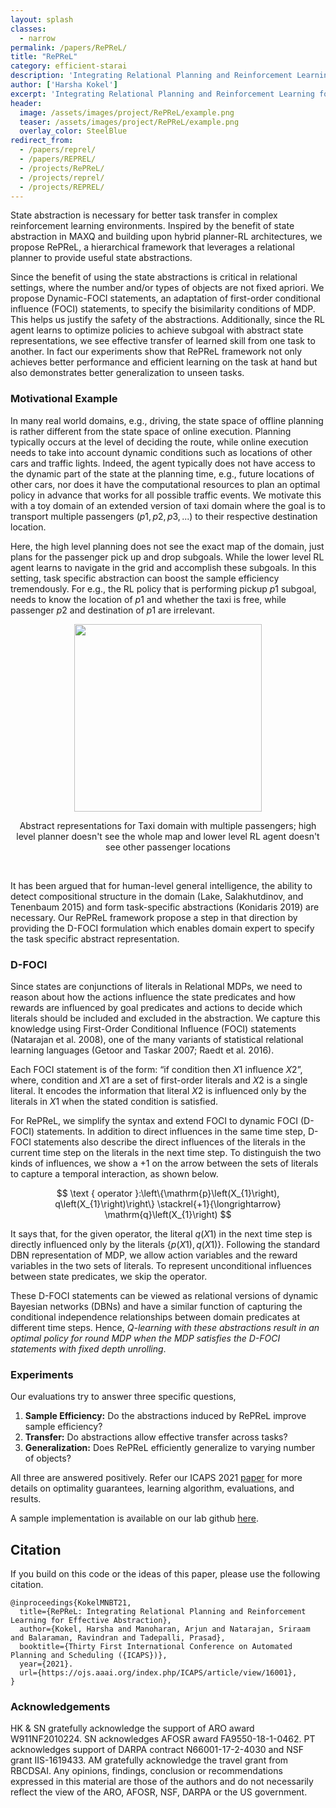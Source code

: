 ```yaml
---
layout: splash
classes:
  - narrow
permalink: /papers/RePReL/
title: "RePReL"
category: efficient-starai
description: 'Integrating Relational Planning and Reinforcement Learning for Effective Abstraction, by Harsha Kokel, Arjun Manoharan, Sriraam Natarajan, Balaraman Ravindran, Prasad Tadepalli, In ICAPS 2021'
author: ['Harsha Kokel']
excerpt: 'Integrating Relational Planning and Reinforcement Learning for Effective Abstraction <br><i>Harsha Kokel, Arjun Manoharan, Sriraam Natarajan, Balaraman Ravindran, Prasad Tadepalli</i><br/><br/>{::nomarkdown}  <a href="/assets/pdfs/Kokel_ICAPS2021.pdf" class="btn btn--light-outline btn--large"><i class="fas fa-file-pdf"></i> Paper</a>  <a href="/assets/pdfs/Kokel_ICAPS21_sup.pdf" class="btn btn--light-outline btn--large"><i class="fas fa-paperclip"></i> Appendix</a>  <a href="https://github.com/starling-lab/RePReL" class="btn btn--light-outline btn--large"><i class="fas fa-code"></i> Code</a>   <a href="https://youtu.be/xNTdksqUQCM" target="_blank" class="btn btn--light-outline btn--large"><i class="fab fa-youtube"></i> Video</a>{:/nomarkdown}'
header:
  image: /assets/images/project/RePReL/example.png
  teaser: /assets/images/project/RePReL/example.png
  overlay_color: SteelBlue  
redirect_from:
  - /papers/reprel/
  - /papers/REPREL/
  - /projects/RePReL/
  - /projects/reprel/
  - /projects/REPREL/
---
```



<script type="text/x-mathjax-config">
  MathJax.Hub.Config({
    tex2jax: {inlineMath: [['$','$']]},
    extensions: [
      "MathMenu.js",
      "MathZoom.js",
      "AssistiveMML.js",
      "a11y/accessibility-menu.js"
    ],
    jax: ["input/TeX", "output/CommonHTML"],
    TeX: {
      extensions: [
        "AMSmath.js",
        "AMSsymbols.js",
        "noErrors.js",
        "noUndefined.js",
      ]
    }
  });
</script>
<script type="text/javascript" async
  src="https://cdnjs.cloudflare.com/ajax/libs/mathjax/2.7.5/MathJax.js?config=TeX-MML-AM_CHTML">
</script>


State abstraction is necessary for better task transfer in complex reinforcement learning environments. Inspired by the benefit of state abstraction in MAXQ and building upon hybrid planner-RL architectures, we propose RePReL, a hierarchical framework that leverages a relational planner to provide useful state abstractions. 


Since the benefit of using the state abstractions is critical in relational settings, where the number and/or types of objects are not fixed apriori. We propose Dynamic-FOCI statements, an adaptation of first-order conditional influence (FOCI) statements, to specify the bisimilarity conditions of MDP. This helps us justify the safety of the abstractions. Additionally, since the RL agent learns to optimize policies to achieve subgoal with abstract state representations, we see effective transfer of learned skill from one task to another. In fact our experiments show that RePReL framework not only achieves better performance and efficient learning on the task at hand but also demonstrates better generalization to unseen tasks.

### Motivational Example 

In many real world domains, e.g., driving, the state space of offline planning is rather different from the state space of online execution. Planning typically occurs at the level of deciding the route, while online execution needs to take into account dynamic conditions such as locations of other cars and traffic lights. Indeed, the agent typically does not have access to the dynamic part of the state at the planning time, e.g., future locations of other cars, nor does it have the computational resources to plan an optimal policy in advance that works for all possible traffic events. We motivate this with a toy domain of an extended version of taxi domain where the goal is to transport multiple passengers ($p1, p2, p3, ...$) to their respective destination location. 

Here, the high level planning does not see the exact map of the domain, just plans for the passenger pick up and drop subgoals. While the lower level RL agent learns to navigate in the grid and accomplish these subgoals. In this setting, task specific abstraction can boost the sample efficiency tremendously. For e.g., the RL policy that is performing pickup $p1$ subgoal, needs to know the location of $p1$ and whether the taxi is free, while passenger $p2$ and destination of $p1$ are irrelevant. 

<div align="center" >
        <img src="/assets/images/project/RePReL/example.png"  width="300"  />
        <p style="text-align:center;">Abstract representations for Taxi domain with multiple passengers; high level planner doesn't see the whole map and lower level RL agent doesn't see other passenger locations</p>
</div>  
<br>  


It has been argued that for human-level general intelligence, the ability to detect compositional structure in the domain (Lake, Salakhutdinov, and Tenenbaum 2015) and form task-specific abstractions (Konidaris 2019) are necessary. Our RePReL framework propose a step in that direction by providing the D-FOCI formulation which enables domain expert to specify the task specific abstract representation.

### D-FOCI 

Since states are conjunctions of literals in Relational MDPs, we need to reason about how the actions influence the state predicates and how rewards are influenced by goal predicates and actions to decide which literals should be included and excluded in the abstraction. We capture this knowledge using First-Order Conditional Influence (FOCI) statements (Natarajan et al. 2008), one of the many variants of statistical relational learning languages (Getoor and Taskar 2007; Raedt et al. 2016). 

Each FOCI statement is of the form: “if $\text{condition}$ then $X1$ $\text{influence}$ $X2$”, where, $\text{condition}$ and $X1$ are a set of first-order literals and $X2$ is a single literal. It encodes the information that literal $X2$ is influenced only by the literals in $X1$ when the stated condition is satisfied. 

For RePReL, we simplify the syntax and extend FOCI to dynamic FOCI (D-FOCI) statements. In addition to direct influences in the same time step, D-FOCI statements also describe the direct influences of the literals in the current time step on the literals in the next time step. To distinguish the two kinds of influences, we show a $+1$ on the arrow between the sets of literals to capture a temporal interaction, as shown below.

$$
\text { operator }:\left\{\mathrm{p}\left(X_{1}\right), q\left(X_{1}\right)\right\} \stackrel{+1}{\longrightarrow} \mathrm{q}\left(X_{1}\right)
$$

It says that, for the given $\text{operator}$, the literal $q(X1)$ in the next time step is directly influenced only by the literals $\{p(X1), q(X1)\}$. Following the standard DBN representation of MDP, we allow action variables and the reward variables in the two sets of literals. To represent unconditional influences between state predicates, we skip the $\text{operator}$.

These D-FOCI statements can be viewed as relational versions of dynamic Bayesian networks (DBNs) and have a similar function of capturing the conditional independence relationships between domain predicates at different time steps. Hence, *Q-learning with these abstractions result in an optimal policy for round MDP when the MDP satisfies the D-FOCI statements with fixed depth unrolling*. 

### Experiments 

Our evaluations try to answer three specific questions,

1. **Sample Efficiency:** Do the abstractions induced by RePReL improve sample efficiency?
2. **Transfer:** Do abstractions allow effective transfer across tasks?
3. **Generalization:** Does RePReL efficiently generalize to varying number of objects?

All three are answered positively. Refer our ICAPS 2021 [paper](/assets/pdfs/Kokel_ICAPS2021.pdf) for more details on optimality guarantees, learning algorithm, evaluations, and results. 

A sample implementation is available on our lab github [here](https://github.com/starling-lab/RePReL).


## Citation

If you build on this code or the ideas of this paper, please use the following citation.

```
@inproceedings{KokelMNBT21,
  title={RePReL: Integrating Relational Planning and Reinforcement Learning for Effective Abstraction},
  author={Kokel, Harsha and Manoharan, Arjun and Natarajan, Sriraam and Balaraman, Ravindran and Tadepalli, Prasad},
  booktitle={Thirty First International Conference on Automated Planning and Scheduling ({ICAPS})},
  year={2021}.
  url={https://ojs.aaai.org/index.php/ICAPS/article/view/16001},
}
```

### Acknowledgements

HK & SN gratefully acknowledge the support of ARO award W911NF2010224. SN acknowledges AFOSR award FA9550-18-1-0462. PT acknowledges support of DARPA contract N66001-17-2-4030 and NSF grant IIS-1619433. AM gratefully acknowledge the travel grant from RBCDSAI. Any opinions, findings, conclusion or recommendations expressed in this material are those of the authors and do not necessarily reflect the view of the ARO, AFOSR, NSF, DARPA or the US government.

